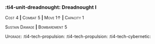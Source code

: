 ### :ti4-unit-dreadnought: **Dreadnought I**

<span style="font-variant:small-caps;">Cost 4</span> __|__ <span style="font-variant:small-caps;">Combat 5</span> __|__ <span style="font-variant:small-caps;">Move 1↑</span> __|__ <span style="font-variant:small-caps;">Capacity 1</span>

<span style="font-variant:small-caps;">Sustain Damage</span> __|__ <span style="font-variant:small-caps;">Bombardment</span> 5

<span style="font-variant:small-caps;">Upgrade</span>: :ti4-tech-propulsion: :ti4-tech-propulsion: :ti4-tech-cybernetic:
